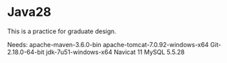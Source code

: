 # Java28
This is a practice for graduate design.

Needs:
	apache-maven-3.6.0-bin
	apache-tomcat-7.0.92-windows-x64
	Git-2.18.0-64-bit
	jdk-7u51-windows-x64
	Navicat 11
	MySQL 5.5.28
